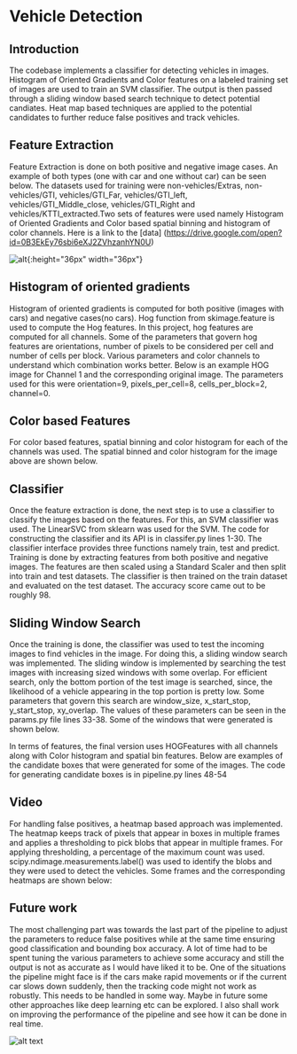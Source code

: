# Vehicle Detection

## Introduction

The codebase implements a classifier for detecting vehicles in images. Histogram of Oriented Gradients and Color features on a labeled training set of images are used to train an SVM classifier. The output is then passed through a sliding window based search technique to detect potential candiates. Heat map based techniques are applied to the potential candidates to further reduce false positives and track vehicles.

## Feature Extraction

Feature Extraction is done on both positive and negative image cases. An example of both types (one with car and one without car) can be seen below. The datasets used for training were non-vehicles/Extras, non-vehicles/GTI,  vehicles/GTI_Far, vehicles/GTI_left, vehicles/GTI_Middle_close, vehicles/GTI_Right and vehicles/KTTI_extracted.Two sets of features were used namely Histogram of Oriented Gradients and Color based spatial binning and histogram of color channels. Here is a link to the [data] (https://drive.google.com/open?id=0B3EkEy76sbi6eXJ2ZVhzanhYN0U)

![alt](https://github.com/karamach/vision/blob/karamach/vehicle_detection/vehicle_detection/images/train_data.png){:height="36px" width="36px"}

## Histogram of oriented gradients

Histogram of oriented gradients is computed for  both positive (images with cars) and negative cases(no cars). Hog function from skimage.feature is used to compute the Hog features. In this project, hog features are computed for all channels. Some of the parameters that govern hog features are orientations, number of pixels to be considered per cell and number of cells per block. Various parameters and color channels to understand which combination works better. Below is an example HOG image for Channel 1 and the corresponding original image. The parameters used for this were orientation=9, pixels_per_cell=8, cells_per_block=2, channel=0.

## Color based Features

For color based features, spatial binning and color histogram for each of the channels was used. The spatial binned and color histogram for the image above are shown below.

## Classifier

Once the feature extraction is done, the next step is to use a classifier to classify the images based on the features. For this, an SVM classifier was used. The LinearSVC from sklearn was used for the SVM.  The code for constructing the classifier and its API is in classifer.py lines 1-30. The classifier interface provides three functions namely train, test and predict. Training is done by extracting features from both positive and negative images. The features are then scaled using a Standard Scaler and then split into train and test datasets. The classifier is then trained on the train dataset and evaluated on the test dataset. The accuracy score came out to be roughly 98. 

## Sliding Window Search

Once the training is done, the classifier was used to test the incoming images to find vehicles in the image. For doing this, a sliding window search was implemented. The sliding window is implemented by searching the test images with increasing sized windows with some overlap. For efficient search, only the bottom portion of the test image is searched, since, the likelihood of a vehicle appearing in the top portion is pretty low. Some parameters that govern this search are window_size, x_start_stop, y_start_stop, xy_overlap. The values of these parameters can be seen in the params.py file lines 33-38.  Some of the windows that were generated is shown below.

In terms of features, the final version uses HOGFeatures with all channels along with Color histogram and spatial bin features.
Below are examples of the candidate boxes that were generated for some of the images. The code for generating candidate boxes is in pipeline.py lines 48-54

## Video

For handling false positives, a heatmap based approach was implemented. The heatmap keeps track of pixels that appear in boxes in multiple frames and applies a thresholding to pick blobs that appear in multiple frames. For applying thresholding, a percentage of the maximum count was used. scipy.ndimage.measurements.label() was used to identify the blobs and they were used to detect the vehicles. Some frames and the corresponding heatmaps are shown below:

## Future work

The most challenging part was towards the last part of the pipeline to adjust the parameters to reduce false positives while at the same time ensuring good classification and bounding box accuracy. A lot of time had to be spent tuning the various parameters to achieve some accuracy and still the output is not as accurate as I would have liked it to be. One of the situations the pipeline might face is if the cars make rapid movements or if the current car slows down suddenly, then the tracking code might not work as robustly. This needs to be handled in some way. Maybe in future some other approaches like deep learning etc can be explored. I also shall work on improving the performance of the pipeline and see how it can be done in real time.


![alt text](https://github.com/karamach/course_work/blob/master/cmu/topics_dl/digit_recognition/data/montage_1_10.png)

